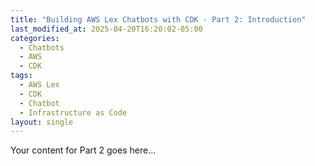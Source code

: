 ```yaml
---
title: "Building AWS Lex Chatbots with CDK - Part 2: Introduction"
last_modified_at: 2025-04-20T16:20:02-05:00
categories:
  - Chatbots
  - AWS
  - CDK
tags:
  - AWS Lex
  - CDK
  - Chatbot
  - Infrastructure as Code
layout: single
---
```


Your content for Part 2 goes here...